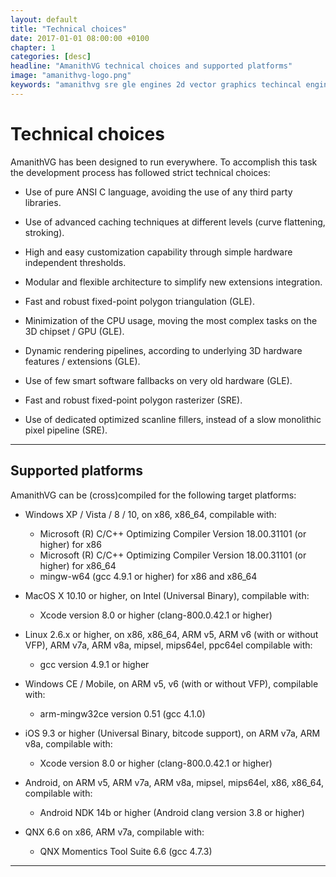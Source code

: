 ```yaml
---
layout: default
title: "Technical choices"
date: 2017-01-01 08:00:00 +0100
chapter: 1
categories: [desc]
headline: "AmanithVG technical choices and supported platforms"
image: "amanithvg-logo.png"
keywords: "amanithvg sre gle engines 2d vector graphics techincal engines supported platforms openvg"
---
```


# Technical choices

AmanithVG has been designed to run everywhere. To accomplish this task the development process has followed strict technical choices: 

 * Use of pure ANSI C language, avoiding the use of any third party libraries.
 
 * Use of advanced caching techniques at different levels (curve flattening, stroking).
 
 * High and easy customization capability through simple hardware independent thresholds.
 
 * Modular and flexible architecture to simplify new extensions integration.
 
 * Fast and robust fixed-point polygon triangulation (GLE).
 
 * Minimization of the CPU usage, moving the most complex tasks on the 3D chipset / GPU (GLE).
 
 * Dynamic rendering pipelines, according to underlying 3D hardware features / extensions (GLE).
 
 * Use of few smart software fallbacks on very old hardware (GLE).
 
 * Fast and robust fixed-point polygon rasterizer (SRE).
 
 * Use of dedicated optimized scanline fillers, instead of a slow monolithic pixel pipeline (SRE).

---

## Supported platforms

AmanithVG can be (cross)compiled for the following target platforms:

 * Windows XP / Vista / 8 / 10, on x86, x86_64, compilable with:
   * Microsoft (R) C/C++ Optimizing Compiler Version 18.00.31101 (or higher) for x86
   * Microsoft (R) C/C++ Optimizing Compiler Version 18.00.31101 (or higher) for x86_64
   * mingw-w64 (gcc 4.9.1 or higher) for x86 and x86_64

 * MacOS X 10.10 or higher, on Intel (Universal Binary), compilable with:
   * Xcode version 8.0 or higher (clang-800.0.42.1 or higher)

 * Linux 2.6.x or higher, on x86, x86_64, ARM v5, ARM v6 (with or without VFP), ARM v7a, ARM v8a, mipsel, mips64el, ppc64el
compilable with:
   * gcc version 4.9.1 or higher

 * Windows CE / Mobile, on ARM v5, v6 (with or without VFP), compilable with:
   * arm-mingw32ce version 0.51 (gcc 4.1.0)

 * iOS 9.3 or higher (Universal Binary, bitcode support), on ARM v7a, ARM v8a, compilable with:
   * Xcode version 8.0 or higher (clang-800.0.42.1 or higher)

 * Android, on ARM v5, ARM v7a, ARM v8a, mipsel, mips64el, x86, x86_64, compilable with:
   * Android NDK 14b or higher (Android clang version 3.8 or higher)

 * QNX 6.6 on x86, ARM v7a, compilable with:
   * QNX Momentics Tool Suite 6.6 (gcc 4.7.3)

---
